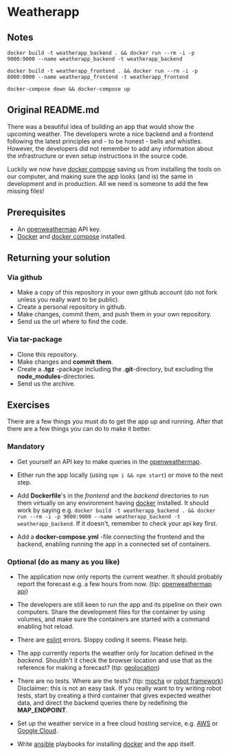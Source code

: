 # Weatherapp

## Notes

`docker build -t weatherapp_backend . && docker run --rm -i -p 9000:9000 --name weatherapp_backend -t weatherapp_backend`

`docker build -t weatherapp_frontend . && docker run --rm -i -p 8000:8000 --name weatherapp_frontend -t weatherapp_frontend`

`docker-compose down && docker-compose up`

## Original README.md

There was a beautiful idea of building an app that would show the upcoming weather. The developers wrote a nice backend and a frontend following the latest principles and - to be honest - bells and whistles. However, the developers did not remember to add any information about the infrastructure or even setup instructions in the source code.

Luckily we now have [docker compose](https://docs.docker.com/compose/) saving us from installing the tools on our computer, and making sure the app looks (and is) the same in development and in production. All we need is someone to add the few missing files!

## Prerequisites

* An [openweathermap](http://openweathermap.org/) API key.
* [Docker](https://www.docker.com/) and [docker compose](https://docs.docker.com/compose/) installed.

## Returning your solution

### Via github

* Make a copy of this repository in your own github account (do not fork unless you really want to be public).
* Create a personal repository in github.
* Make changes, commit them, and push them in your own repository.
* Send us the url where to find the code.

### Via tar-package

* Clone this repository.
* Make changes and **commit them**.
* Create a **.tgz** -package including the **.git**-directory, but excluding the **node_modules**-directories.
* Send us the archive.

## Exercises

There are a few things you must do to get the app up and running. After that there are a few things you can do to make it better.

### Mandatory

* Get yourself an API key to make queries in the [openweathermap](http://openweathermap.org/).

* Either run the app locally (using `npm i && npm start`) or move to the next step.

* Add **Dockerfile**'s in the *frontend* and the *backend* directories to run them virtually on any environment having [docker](https://www.docker.com/) installed. It should work by saying e.g. `docker build -t weatherapp_backend . && docker run --rm -i -p 9000:9000 --name weatherapp_backend -t weatherapp_backend`. If it doesn't, remember to check your api key first.

* Add a **docker-compose.yml** -file connecting the frontend and the backend, enabling running the app in a connected set of containers.

### Optional (do as many as you like)

* The application now only reports the current weather. It should probably report the forecast e.g. a few hours from now. (tip: [openweathermap api](https://openweathermap.org/forecast5))

* The developers are still keen to run the app and its pipeline on their own computers. Share the development files for the container by using volumes, and make sure the containers are started with a command enabling hot reload.

* There are [eslint](http://eslint.org/) errors. Sloppy coding it seems. Please help.

* The app currently reports the weather only for location defined in the *backend*. Shouldn't it check the browser location and use that as the reference for making a forecast? (tip: [geolocation](https://developer.mozilla.org/en-US/docs/Web/API/Geolocation/Using_geolocation))

* There are no tests. Where are the tests? (tip: [mocha](https://mochajs.org/) or [robot framework](http://robotframework.org/)) Disclaimer: this is not an easy task. If you really want to try writing robot tests, start by creating a third container that gives expected weather data, and direct the backend queries there by redefining the **MAP_ENDPOINT**.

* Set up the weather service in a free cloud hosting service, e.g. [AWS](https://aws.amazon.com/free/) or [Google Cloud](https://cloud.google.com/free/).

* Write [ansible](http://docs.ansible.com/ansible/intro.html) playbooks for installing [docker](https://www.docker.com/) and the app itself.
